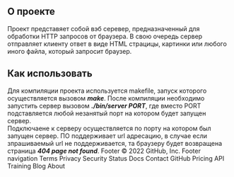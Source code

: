 ## О проекте
Проект представяет собой вэб серевер, предназначенный для обработки HTTP запросов от браузера.
В свою очередь сервер отправляет клиенту ответ в виде HTML страцицы, картинки или любого иного файла, 
который запросит браузер.


## Как использовать
Для компиляции проекта используется makefile, запуск которого осуществляется вызовом ***make***. 
После компиляции необходимо запустить сервер вызовом ***./bin/server PORT***, 
где вместо PORT подставляется любой незанятый порт на котором будет запущен сервер.  
Подключаене к серверу осуществляется по порту на котором был запущен сервер. ПО поддерживает url адресацию, 
в случае если зпрашиваемый url не поддерживается, та браузеру будет возвращена страница ***404 page not found***. 
Footer
© 2022 GitHub, Inc.
Footer navigation
Terms
Privacy
Security
Status
Docs
Contact GitHub
Pricing
API
Training
Blog
About
